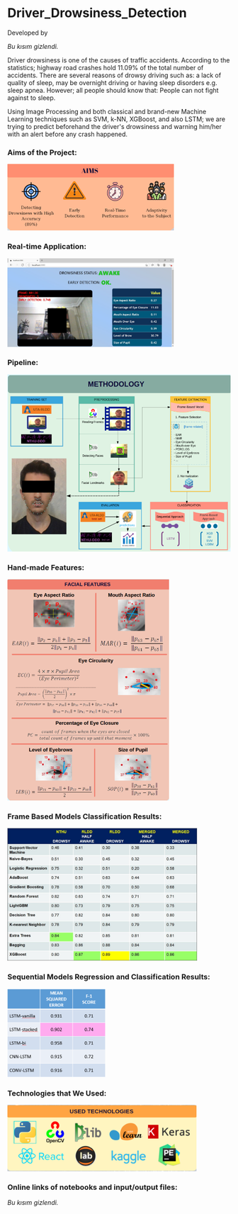 # Driver_Drowsiness_Detection

Developed by 

*Bu kısım gizlendi.*

Driver drowsiness is one of the causes of traffic accidents. According to the statistics; highway road crashes hold 11.09% of the total number of accidents. There are several reasons of drowsy driving such as: a lack of quality of sleep, may be overnight driving or having sleep disorders e.g. sleep apnea. However; all people should know that: People can not fight against to sleep. 

Using Image Processing and both classical and brand-new Machine Learning techniques such as SVM, k-NN, XGBoost, and also LSTM; we are trying to predict beforehand the driver's drowsiness and warning him/her with an alert before any crash happened. 

### Aims of the Project:

<img src="https://github.com/DriverDrowsinessDetection/driver_drowsiness_detection_public/blob/master/images/aims.png" height="150" />  

### Real-time Application:

<img src="https://github.com/DriverDrowsinessDetection/driver_drowsiness_detection_public/blob/master/images/app.jpg" height="200" />  

### Pipeline:

<img src="https://github.com/DriverDrowsinessDetection/driver_drowsiness_detection_public/blob/master/images/methodology.png" height="400" />  

### Hand-made Features:

<img src="https://github.com/DriverDrowsinessDetection/driver_drowsiness_detection_public/blob/master/images/features.png" height="500" />  

### Frame Based Models Classification Results:

<img src="https://github.com/DriverDrowsinessDetection/driver_drowsiness_detection_public/blob/master/images/framebasedresults.jpeg" height="300" />  

### Sequential Models Regression and Classification Results:

<img src="https://github.com/DriverDrowsinessDetection/driver_drowsiness_detection_public/blob/master/images/sequentialresults.png" height="200" />

### Technologies that We Used:

<img src="https://github.com/DriverDrowsinessDetection/driver_drowsiness_detection_public/blob/master/images/technologies.png" height="150" />

### Online links of notebooks and input/output files:

*Bu kısım gizlendi.*
